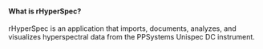 #### What is rHyperSpec?

rHyperSpec is an application that imports, documents, analyzes, and visualizes 
hyperspectral data from the PPSystems Unispec DC instrument. 

